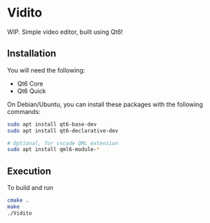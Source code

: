 # Vidito

WIP. Simple video editor, built using Qt6!

## Installation

You will need the following:

- Qt6 Core
- Qt6 Quick

On Debian/Ubuntu, you can install these packages with the following commands:

```bash
sudo apt install qt6-base-dev
sudo apt install qt6-declarative-dev

# Optional, for vscode QML extension
sudo apt install qml6-module-*
```

## Execution

To build and run

```bash
cmake .
make
./Vidito
```

